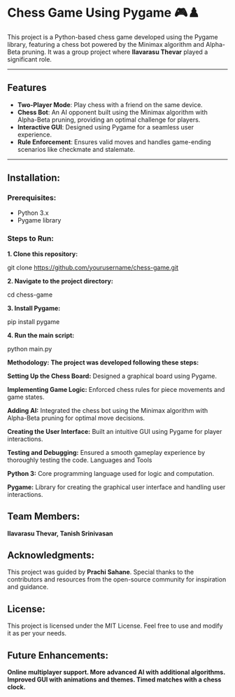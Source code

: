 # Chess Game Using Pygame 🎮♟️  

This project is a Python-based chess game developed using the Pygame library, featuring a chess bot powered by the Minimax algorithm and Alpha-Beta pruning. It was a group project where **Ilavarasu Thevar** played a significant role.  

---

## Features  
- **Two-Player Mode**: Play chess with a friend on the same device.  
- **Chess Bot**: An AI opponent built using the Minimax algorithm with Alpha-Beta pruning, providing an optimal challenge for players.  
- **Interactive GUI**: Designed using Pygame for a seamless user experience.  
- **Rule Enforcement**: Ensures valid moves and handles game-ending scenarios like checkmate and stalemate.  

---

## Installation:

### Prerequisites:  
- Python 3.x  
- Pygame library  

### Steps to Run:  
**1. Clone this repository:**  
   
   git clone https://github.com/yourusername/chess-game.git


**2. Navigate to the project directory:**

cd chess-game


**3. Install Pygame:**

pip install pygame


**4. Run the main script:**

python main.py


**Methodology:**
**The project was developed following these steps:**

**Setting Up the Chess Board:** Designed a graphical board using Pygame.

**Implementing Game Logic:** Enforced chess rules for piece movements and game states.

**Adding AI:** Integrated the chess bot using the Minimax algorithm with Alpha-Beta pruning for optimal move decisions.

**Creating the User Interface:** Built an intuitive GUI using Pygame for player interactions.

**Testing and Debugging:** Ensured a smooth gameplay experience by thoroughly testing the code.
Languages and Tools

**Python 3:** Core programming language used for logic and computation.

**Pygame:** Library for creating the graphical user interface and handling user interactions.


## Team Members:
**Ilavarasu Thevar,
Tanish Srinivasan**


## Acknowledgments:
This project was guided by **Prachi Sahane**. Special thanks to the contributors and resources from the open-source community for inspiration and guidance.



## License:
This project is licensed under the MIT License. Feel free to use and modify it as per your needs.



## Future Enhancements:
**Online multiplayer support.
More advanced AI with additional algorithms.
Improved GUI with animations and themes.
Timed matches with a chess clock.**
